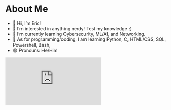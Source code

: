 # About Me

- 👋 Hi, I’m Eric!
- 👀 I’m interested in anything nerdy! Test my knowledge :)
- 🌱 I’m currently learning Cybersecurity, ML/AI, and Networking.
- 🌱 As for programming/coding, I am learning Python, C, HTML/CSS, SQL, Powershell, Bash, 
- 😄 Pronouns: He/Him

<iframe src="https://tryhackme.com/api/v2/badges/public-profile?userPublicId=4240113" style='border:none;'></iframe>
